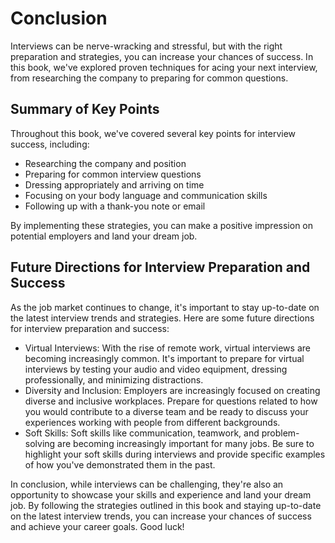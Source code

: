 Conclusion
==========

Interviews can be nerve-wracking and stressful, but with the right preparation and strategies, you can increase your chances of success. In this book, we've explored proven techniques for acing your next interview, from researching the company to preparing for common questions.

Summary of Key Points
---------------------

Throughout this book, we've covered several key points for interview success, including:

* Researching the company and position
* Preparing for common interview questions
* Dressing appropriately and arriving on time
* Focusing on your body language and communication skills
* Following up with a thank-you note or email

By implementing these strategies, you can make a positive impression on potential employers and land your dream job.

Future Directions for Interview Preparation and Success
-------------------------------------------------------

As the job market continues to change, it's important to stay up-to-date on the latest interview trends and strategies. Here are some future directions for interview preparation and success:

* Virtual Interviews: With the rise of remote work, virtual interviews are becoming increasingly common. It's important to prepare for virtual interviews by testing your audio and video equipment, dressing professionally, and minimizing distractions.
* Diversity and Inclusion: Employers are increasingly focused on creating diverse and inclusive workplaces. Prepare for questions related to how you would contribute to a diverse team and be ready to discuss your experiences working with people from different backgrounds.
* Soft Skills: Soft skills like communication, teamwork, and problem-solving are becoming increasingly important for many jobs. Be sure to highlight your soft skills during interviews and provide specific examples of how you've demonstrated them in the past.

In conclusion, while interviews can be challenging, they're also an opportunity to showcase your skills and experience and land your dream job. By following the strategies outlined in this book and staying up-to-date on the latest interview trends, you can increase your chances of success and achieve your career goals. Good luck!
